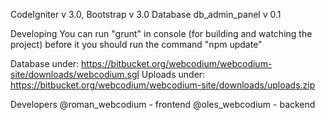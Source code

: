 CodeIgniter v 3.0, Bootstrap v 3.0
Database db_admin_panel v 0.1


Developing
You can run "grunt" in console (for building and watching the project) before it you should run the command "npm update"


Database under: https://bitbucket.org/webcodium/webcodium-site/downloads/webcodium.sgl
Uploads under: https://bitbucket.org/webcodium/webcodium-site/downloads/uploads.zip


Developers
@roman_webcodium - frontend
@oles_webcodium - backend
